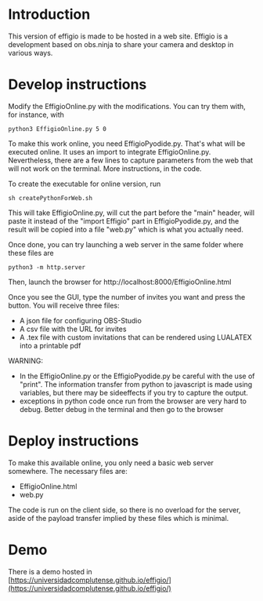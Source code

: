 Introduction
========
This version of effigio is made to be hosted in a web site. Effigio is a development based on obs.ninja to share your camera and desktop in various ways.


Develop instructions
=====

Modify the EffigioOnline.py with the modifications. You can try them with, for instance, with

	python3 EffigioOnline.py 5 0
	
To make this work online, you need EffigioPyodide.py. That's what will be executed online. It uses an import to integrate EffigioOnline.py. Nevertheless, there are a few lines to capture parameters from the web that will not work on the terminal. More instructions, in the code.

To create the executable for online version, run 

	sh createPythonForWeb.sh

This will take EffigioOnline.py, will cut the part before the "main" header, will paste it instead of the "import Effigio" part in EffigioPyodide.py, and the result will be copied into a file "web.py" which is what you actually need.

Once done, you can try launching a web server in the same folder where these files are

	python3 -m http.server
	
Then, launch the browser for http://localhost:8000/EffigioOnline.html

Once you see the GUI, type the number of invites you want and press the button. You will receive three files:

* A json file for configuring OBS-Studio
* A csv file with the URL for invites
* A .tex file with custom invitations that can be rendered using LUALATEX into a printable pdf

WARNING: 

* In the EffigioOnline.py or the EffigioPyodide.py be careful with the use of "print". The information transfer from python to javascript is made using variables, but there may be sideeffects if you try to capture the output.
* exceptions in python code once run from the browser are very hard to debug. Better debug in the terminal and then go to the browser

Deploy instructions
===============

To make this available online, you only need a basic web server somewhere. The necessary files are:

* EffigioOnline.html
* web.py

The code is run on the client side, so there is no overload for the server, aside of the payload transfer implied by these files which is  minimal. 

Demo 
=====

There is a demo hosted in [https://universidadcomplutense.github.io/effigio/](https://universidadcomplutense.github.io/effigio/)




